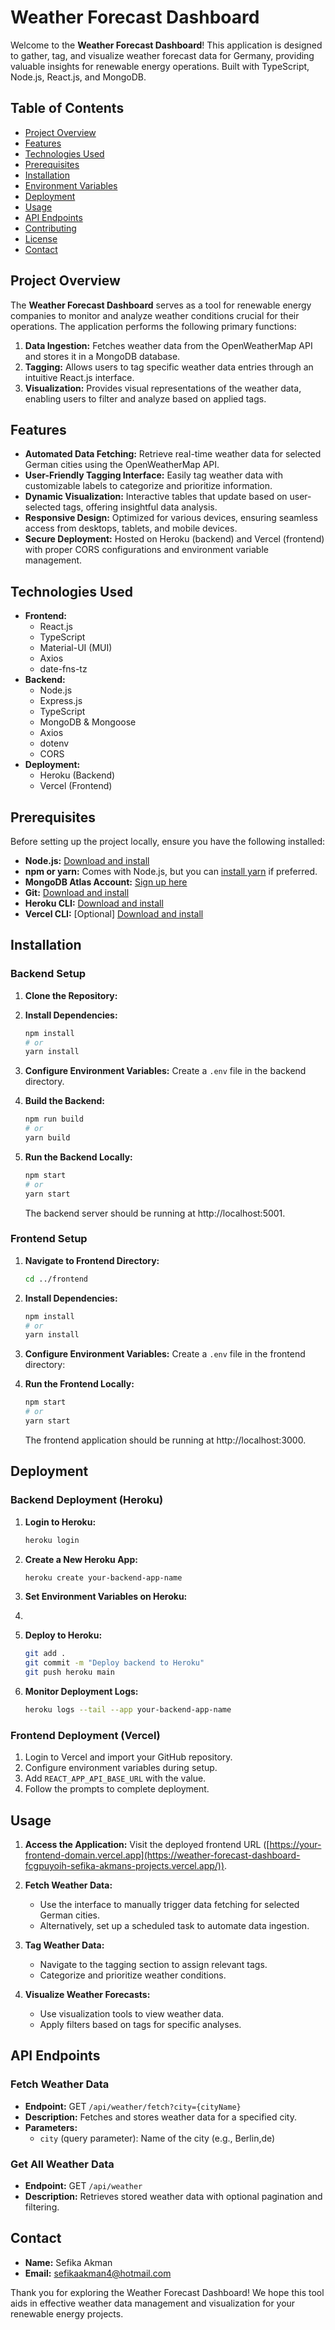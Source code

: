 # Weather Forecast Dashboard

Welcome to the **Weather Forecast Dashboard**! This application is designed to gather, tag, and visualize weather forecast data for Germany, providing valuable insights for renewable energy operations. Built with TypeScript, Node.js, React.js, and MongoDB.

## Table of Contents

- [Project Overview](#project-overview)
- [Features](#features)
- [Technologies Used](#technologies-used)
- [Prerequisites](#prerequisites)
- [Installation](#installation)
- [Environment Variables](#environment-variables)
- [Deployment](#deployment)
- [Usage](#usage)
- [API Endpoints](#api-endpoints)
- [Contributing](#contributing)
- [License](#license)
- [Contact](#contact)

## Project Overview

The **Weather Forecast Dashboard** serves as a tool for renewable energy companies to monitor and analyze weather conditions crucial for their operations. The application performs the following primary functions:

1. **Data Ingestion:** Fetches weather data from the OpenWeatherMap API and stores it in a MongoDB database.
2. **Tagging:** Allows users to tag specific weather data entries through an intuitive React.js interface.
3. **Visualization:** Provides visual representations of the weather data, enabling users to filter and analyze based on applied tags.

## Features

- **Automated Data Fetching:** Retrieve real-time weather data for selected German cities using the OpenWeatherMap API.
- **User-Friendly Tagging Interface:** Easily tag weather data with customizable labels to categorize and prioritize information.
- **Dynamic Visualization:** Interactive tables that update based on user-selected tags, offering insightful data analysis.
- **Responsive Design:** Optimized for various devices, ensuring seamless access from desktops, tablets, and mobile devices.
- **Secure Deployment:** Hosted on Heroku (backend) and Vercel (frontend) with proper CORS configurations and environment variable management.

## Technologies Used

- **Frontend:**
  - React.js
  - TypeScript
  - Material-UI (MUI)
  - Axios
  - date-fns-tz
- **Backend:**
  - Node.js
  - Express.js
  - TypeScript
  - MongoDB & Mongoose
  - Axios
  - dotenv
  - CORS
- **Deployment:**
  - Heroku (Backend)
  - Vercel (Frontend)

## Prerequisites

Before setting up the project locally, ensure you have the following installed:

- **Node.js:** [Download and install](https://nodejs.org/)
- **npm or yarn:** Comes with Node.js, but you can [install yarn](https://yarnpkg.com/) if preferred.
- **MongoDB Atlas Account:** [Sign up here](https://www.mongodb.com/cloud/atlas)
- **Git:** [Download and install](https://git-scm.com/)
- **Heroku CLI:** [Download and install](https://devcenter.heroku.com/articles/heroku-cli)
- **Vercel CLI:** [Optional] [Download and install](https://vercel.com/download)

## Installation

### Backend Setup

1. **Clone the Repository:**

2. **Install Dependencies:**

   ```bash
   npm install
   # or
   yarn install
   ```

3. **Configure Environment Variables:**
   Create a `.env` file in the backend directory.

4. **Build the Backend:**

   ```bash
   npm run build
   # or
   yarn build
   ```

5. **Run the Backend Locally:**
   ```bash
   npm start
   # or
   yarn start
   ```
   The backend server should be running at http://localhost:5001.

### Frontend Setup

1. **Navigate to Frontend Directory:**

   ```bash
   cd ../frontend
   ```

2. **Install Dependencies:**

   ```bash
   npm install
   # or
   yarn install
   ```

3. **Configure Environment Variables:**
   Create a `.env` file in the frontend directory:

4. **Run the Frontend Locally:**
   ```bash
   npm start
   # or
   yarn start
   ```
   The frontend application should be running at http://localhost:3000.

## Deployment

### Backend Deployment (Heroku)

1. **Login to Heroku:**

   ```bash
   heroku login
   ```

2. **Create a New Heroku App:**

   ```bash
   heroku create your-backend-app-name
   ```

3. **Set Environment Variables on Heroku:**
4. 
5. **Deploy to Heroku:**

   ```bash
   git add .
   git commit -m "Deploy backend to Heroku"
   git push heroku main
   ```

6. **Monitor Deployment Logs:**
   ```bash
   heroku logs --tail --app your-backend-app-name
   ```

### Frontend Deployment (Vercel)

1. Login to Vercel and import your GitHub repository.
2. Configure environment variables during setup.
3. Add `REACT_APP_API_BASE_URL` with the value.
4. Follow the prompts to complete deployment.

## Usage

1. **Access the Application:**
   Visit the deployed frontend URL ([https://your-frontend-domain.vercel.app](https://weather-forecast-dashboard-fcgpuyoih-sefika-akmans-projects.vercel.app/)).

2. **Fetch Weather Data:**

   - Use the interface to manually trigger data fetching for selected German cities.
   - Alternatively, set up a scheduled task to automate data ingestion.

3. **Tag Weather Data:**

   - Navigate to the tagging section to assign relevant tags.
   - Categorize and prioritize weather conditions.

4. **Visualize Weather Forecasts:**
   - Use visualization tools to view weather data.
   - Apply filters based on tags for specific analyses.

## API Endpoints

### Fetch Weather Data

- **Endpoint:** GET `/api/weather/fetch?city={cityName}`
- **Description:** Fetches and stores weather data for a specified city.
- **Parameters:**
  - `city` (query parameter): Name of the city (e.g., Berlin,de)

### Get All Weather Data

- **Endpoint:** GET `/api/weather`
- **Description:** Retrieves stored weather data with optional pagination and filtering.

## Contact

- **Name:** Sefika Akman
- **Email:** sefikaakman4@hotmail.com

Thank you for exploring the Weather Forecast Dashboard! We hope this tool aids in effective weather data management and visualization for your renewable energy projects.

